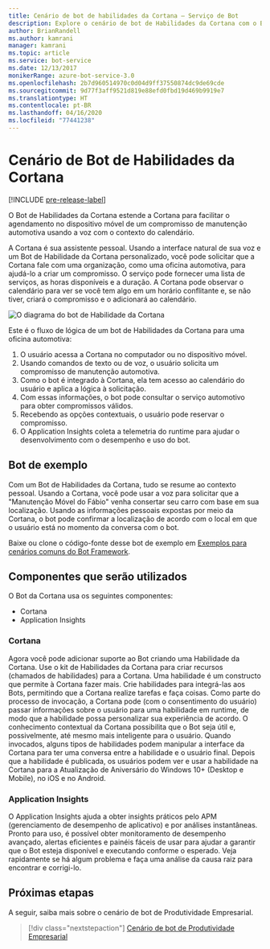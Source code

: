 ```yaml
---
title: Cenário de bot de habilidades da Cortana – Serviço de Bot
description: Explore o cenário de bot de Habilidades da Cortana com o Bot Framework.
author: BrianRandell
ms.author: kamrani
manager: kamrani
ms.topic: article
ms.service: bot-service
ms.date: 12/13/2017
monikerRange: azure-bot-service-3.0
ms.openlocfilehash: 2b7d960514970c0d04d9ff37550874dc9de69cde
ms.sourcegitcommit: 9d77f3aff9521d819e88efd0fbd19d469b9919e7
ms.translationtype: HT
ms.contentlocale: pt-BR
ms.lasthandoff: 04/16/2020
ms.locfileid: "77441238"
---
```

# <a name="cortana-skills-bot-scenario"></a>Cenário de Bot de Habilidades da Cortana

[!INCLUDE [pre-release-label](includes/pre-release-label-v3.md)]

O Bot de Habilidades da Cortana estende a Cortana para facilitar o agendamento no dispositivo móvel de um compromisso de manutenção automotiva usando a voz com o contexto do calendário.

A Cortana é sua assistente pessoal. Usando a interface natural de sua voz e um Bot de Habilidade da Cortana personalizado, você pode solicitar que a Cortana fale com uma organização, como uma oficina automotiva, para ajudá-lo a criar um compromisso. O serviço pode fornecer uma lista de serviços, as horas disponíveis e a duração. A Cortana pode observar o calendário para ver se você tem algo em um horário conflitante e, se não tiver, criará o compromisso e o adicionará ao calendário.

![O diagrama do bot de Habilidade da Cortana](~/media/scenarios/bot-service-scenario-cortana-skill.png)

Este é o fluxo de lógica de um bot de Habilidades da Cortana para uma oficina automotiva:

1. O usuário acessa a Cortana no computador ou no dispositivo móvel.
2. Usando comandos de texto ou de voz, o usuário solicita um compromisso de manutenção automotiva.
3. Como o bot é integrado à Cortana, ela tem acesso ao calendário do usuário e aplica a lógica à solicitação.
4. Com essas informações, o bot pode consultar o serviço automotivo para obter compromissos válidos.
5. Recebendo as opções contextuais, o usuário pode reservar o compromisso.
6. O Application Insights coleta a telemetria do runtime para ajudar o desenvolvimento com o desempenho e uso do bot.

## <a name="sample-bot"></a>Bot de exemplo
Com um Bot de Habilidades da Cortana, tudo se resume ao contexto pessoal. Usando a Cortana, você pode usar a voz para solicitar que a "Manutenção Móvel do Fábio" venha consertar seu carro com base em sua localização. Usando as informações pessoais expostas por meio da Cortana, o bot pode confirmar a localização de acordo com o local em que o usuário está no momento da conversa com o bot.

Baixe ou clone o código-fonte desse bot de exemplo em [Exemplos para cenários comuns do Bot Framework](https://aka.ms/abs-scenarios).

## <a name="components-youll-use"></a>Componentes que serão utilizados
O Bot da Cortana usa os seguintes componentes:
-   Cortana
-   Application Insights

### <a name="cortana"></a>Cortana
Agora você pode adicionar suporte ao Bot criando uma Habilidade da Cortana. Use o kit de Habilidades da Cortana para criar recursos (chamados de habilidades) para a Cortana. Uma habilidade é um constructo que permite à Cortana fazer mais. Crie habilidades para integrá-las aos Bots, permitindo que a Cortana realize tarefas e faça coisas. Como parte do processo de invocação, a Cortana pode (com o consentimento do usuário) passar informações sobre o usuário para uma habilidade em runtime, de modo que a habilidade possa personalizar sua experiência de acordo. O conhecimento contextual da Cortana possibilita que o Bot seja útil e, possivelmente, até mesmo mais inteligente para o usuário. Quando invocados, alguns tipos de habilidades podem manipular a interface da Cortana para ter uma conversa entre a habilidade e o usuário final. Depois que a habilidade é publicada, os usuários podem ver e usar a habilidade na Cortana para a Atualização de Aniversário do Windows 10+ (Desktop e Mobile), no iOS e no Android.

### <a name="application-insights"></a>Application Insights
O Application Insights ajuda a obter insights práticos pelo APM (gerenciamento de desempenho de aplicativo) e por análises instantâneas. Pronto para uso, é possível obter monitoramento de desempenho avançado, alertas eficientes e painéis fáceis de usar para ajudar a garantir que o Bot esteja disponível e executando conforme o esperado. Veja rapidamente se há algum problema e faça uma análise da causa raiz para encontrar e corrigi-lo.

## <a name="next-steps"></a>Próximas etapas
A seguir, saiba mais sobre o cenário de bot de Produtividade Empresarial.

> [!div class="nextstepaction"]
> [Cenário de bot de Produtividade Empresarial](bot-service-scenario-enterprise-productivity.md)
